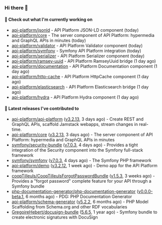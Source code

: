 ### Hi there 👋

#### 👷 Check out what I'm currently working on

- [api-platform/jsonld](https://github.com/api-platform/jsonld) - API Platform JSON-LD component (today)
- [api-platform/core](https://github.com/api-platform/core) - The server component of API Platform: hypermedia and GraphQL APIs in minutes (today)
- [api-platform/validator](https://github.com/api-platform/validator) - API Platform Validator component (today)
- [api-platform/symfony](https://github.com/api-platform/symfony) - Symfony API Platform integration (today)
- [api-platform/serializer](https://github.com/api-platform/serializer) - API Platform Serializer component (today)
- [api-platform/ramsey-uuid](https://github.com/api-platform/ramsey-uuid) - API Platform RamseyUuid bridge (1 day ago)
- [api-platform/documentation](https://github.com/api-platform/documentation) - API Platform Documentation component (1 day ago)
- [api-platform/http-cache](https://github.com/api-platform/http-cache) - API Platform HttpCache component (1 day ago)
- [api-platform/elasticsearch](https://github.com/api-platform/elasticsearch) - API Platform Elasticsearch bridge (1 day ago)
- [api-platform/hydra](https://github.com/api-platform/hydra) - API Platform Hydra component (1 day ago)

#### 🔭 Latest releases I've contributed to

- [api-platform/api-platform](https://github.com/api-platform/api-platform) ([v3.2.13](https://github.com/api-platform/api-platform/releases/tag/v3.2.13), 3 days ago) - Create REST and GraphQL APIs, scaffold Jamstack webapps, stream changes in real-time.
- [api-platform/core](https://github.com/api-platform/core) ([v3.2.13](https://github.com/api-platform/core/releases/tag/v3.2.13), 3 days ago) - The server component of API Platform: hypermedia and GraphQL APIs in minutes
- [symfony/security-bundle](https://github.com/symfony/security-bundle) ([v7.0.3](https://github.com/symfony/security-bundle/releases/tag/v7.0.3), 4 days ago) - Provides a tight integration of the Security component into the Symfony full-stack framework
- [symfony/symfony](https://github.com/symfony/symfony) ([v7.0.3](https://github.com/symfony/symfony/releases/tag/v7.0.3), 4 days ago) - The Symfony PHP framework
- [api-platform/demo](https://github.com/api-platform/demo) ([v3.2.12](https://github.com/api-platform/demo/releases/tag/v3.2.12), 1 week ago) - Demo app for the API Platform framework
- [coopTilleuls/CoopTilleulsForgotPasswordBundle](https://github.com/coopTilleuls/CoopTilleulsForgotPasswordBundle) ([v1.5.3](https://github.com/coopTilleuls/CoopTilleulsForgotPasswordBundle/releases/tag/v1.5.3), 3 weeks ago) - Provides a &#34;forgot password&#34; complete feature for your API through a Symfony bundle
- [php-documentation-generator/php-documentation-generator](https://github.com/php-documentation-generator/php-documentation-generator) ([v0.0.0-beta.1](https://github.com/php-documentation-generator/php-documentation-generator/releases/tag/v0.0.0-beta.1), 6 months ago) - PDG: PHP Documentation Generator
- [api-platform/schema-generator](https://github.com/api-platform/schema-generator) ([v5.2.2](https://github.com/api-platform/schema-generator/releases/tag/v5.2.2), 6 months ago) - PHP Model Scaffolding from Schema.org and other RDF vocabularies
- [GregoireHebert/docusign-bundle](https://github.com/GregoireHebert/docusign-bundle) ([5.6.5](https://github.com/GregoireHebert/docusign-bundle/releases/tag/5.6.5), 1 year ago) - Symfony bundle to create electronic signatures with DocuSign

